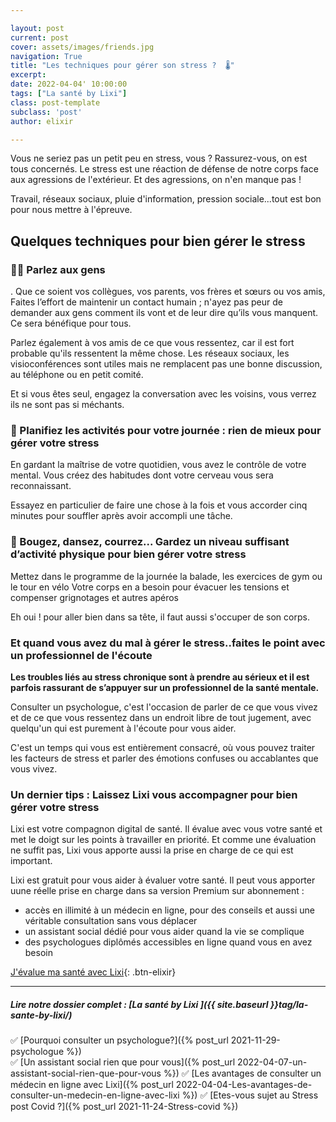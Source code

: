 ```yaml
---

layout: post
current: post
cover: assets/images/friends.jpg
navigation: True
title: "Les techniques pour gérer son stress ?  🌡️"
excerpt: 
date: 2022-04-04' 10:00:00
tags: ["La santé by Lixi"]
class: post-template
subclass: 'post'
author: elixir

---
```


Vous ne seriez pas un petit peu en stress, vous ?
Rassurez-vous, on est tous concernés. 
Le stress est une réaction de défense de notre corps face aux agressions de l'extérieur.
Et des agressions, on n'en manque pas ! 

Travail, réseaux sociaux, pluie d'information, pression sociale...tout est bon pour nous mettre à l'épreuve.


## Quelques techniques pour bien gérer le stress

### 🙆‍♀️ Parlez aux gens
.
Que ce soient vos collègues, vos parents, vos frères et sœurs ou vos amis, Faites l’effort de maintenir un contact humain ; n'ayez pas peur de demander aux gens comment ils vont et de leur dire qu’ils vous manquent. Ce sera bénéfique pour tous. 

Parlez également à vos amis de ce que vous ressentez, car il est fort probable qu'ils ressentent la même chose. Les réseaux sociaux, les visioconférences sont utiles mais ne remplacent pas une bonne discussion, au téléphone ou en petit comité.

Et si vous êtes seul, engagez la conversation avec les voisins, vous verrez ils ne sont pas si méchants.

### 📅 Planifiez les activités pour votre journée : rien de mieux pour gérer votre stress

En gardant la maîtrise de votre quotidien, vous avez le contrôle de votre mental. Vous créez des habitudes dont votre cerveau vous sera reconnaissant.

Essayez en particulier de faire une chose à la fois et vous accorder cinq minutes pour souffler après avoir accompli une tâche.

### 👟 Bougez, dansez, courrez... Gardez un niveau suffisant d’activité physique pour bien gérer votre stress

Mettez dans le programme de la journée la balade, les exercices de gym ou le tour en vélo
Votre corps en a besoin pour évacuer les tensions et compenser grignotages et autres apéros

Eh oui ! pour aller bien dans sa tête, il faut aussi s'occuper de son corps.

### Et quand vous avez du mal à gérer le stress..faites le point avec un professionnel de l'écoute

**Les troubles liés au stress chronique sont à prendre au sérieux et il est parfois rassurant de s’appuyer sur un professionnel de la santé mentale.**

Consulter un psychologue, c'est l'occasion de parler de ce que vous vivez et de ce que vous ressentez dans un endroit libre de tout jugement, avec quelqu'un qui est purement à l'écoute pour vous aider. 

C'est un temps qui vous est entièrement consacré, où vous pouvez traiter les facteurs de stress et parler des émotions confuses ou accablantes que vous vivez.

### Un dernier tips : Laissez Lixi vous accompagner pour bien gérer votre stress

Lixi est votre compagnon digital de santé. Il évalue avec vous votre santé et met le doigt sur les points à travailler en priorité. Et comme une évaluation ne suffit pas, Lixi vous apporte aussi la prise en charge de ce qui est important.


Lixi est gratuit pour vous aider à évaluer votre santé. Il peut vous apporter uune réelle prise en charge dans sa version Premium sur abonnement :

* accès en illimité à un médecin en ligne, pour des conseils et aussi une véritable consultation sans vous déplacer
* un assistant social dédié pour vous aider quand la vie se complique
* des psychologues diplômés accessibles en ligne quand vous en avez besoin

[J'évalue ma santé avec Lixi](https://www.heylixi.fr/){: .btn-elixir}

---
  
##### Lire notre dossier complet : [La santé by Lixi ]({{ site.baseurl }}tag/la-sante-by-lixi/)

✅ [Pourquoi consulter un psychologue?]({% post_url 2021-11-29-psychologue %})  
✅ [Un assistant social rien que pour vous]({% post_url 2022-04-07-un-assistant-social-rien-que-pour-vous %})
✅ [Les avantages de consulter un médecin en ligne avec Lixi]({% post_url 2022-04-04-Les-avantages-de-consulter-un-medecin-en-ligne-avec-lixi %})
✅ [Etes-vous sujet au Stress post Covid ?]({% post_url 2021-11-24-Stress-covid %})

